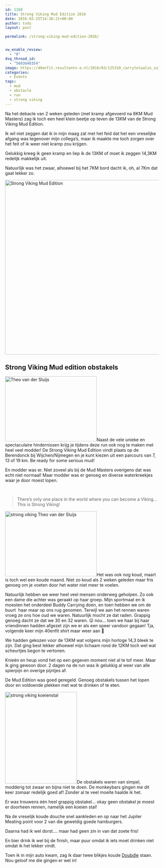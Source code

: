 ```yaml
---
id: 1168
title: Strong Viking Mud Edition 2016
date: 2016-03-25T14:38:21+00:00
author: tvds
layout: post

permalink: /strong-viking-mud-edition-2016/


vw_enable_review:
  - "0"
dsq_thread_id:
  - "5603648354"
image: https://40enfit.resultants-e.nl/2016/03/125310_carrytotaalzo_su16_img_4355-e1458913085826.jpg
categories:
  - Events
tags:
  - mud
  - obstacle
  - run
  - strong viking
---
```

Na het debacle van 2 weken geleden (met kramp afgevoerd na 8KM Mud Masters) zag ik toch een heel klein beetje op teven de 13KM van de Strong Viking Mud Edition.

Ik wil niet zeggen dat ik in mijn maag zat met het feid dat het een vreselijke afgang was tegenover mijn collega&#8217;s, maar ik maakte me toch zorgen over het feit of ik weer niet kramp zou krijgen.

Gelukkig kreeg ik geen kramp en liep ik de 13KM of moet ik zeggen 14,3KM redelijk makkelijk uit.<!--more-->

Natuurlijk was het zwaar, alhoewel bij het 7KM bord dacht ik, oh, al 7Km dat gaat lekker zo.

<img class="aligncenter wp-image-1171 size-full" src="https://40enfit.resultants-e.nl/2016/03/12829207_980485972040129_6498343440898534042_o.jpg" alt="Strong Viking Mud Edition" width="1000" height="572" srcset="https://40enfit.resultants-e.nl/2016/03/12829207_980485972040129_6498343440898534042_o.jpg 1000w, https://40enfit.resultants-e.nl/2016/03/12829207_980485972040129_6498343440898534042_o-300x172.jpg 300w" sizes="(max-width: 1000px) 100vw, 1000px" />

## Strong Viking Mud edition obstakels

<img class="alignleft wp-image-1179 size-medium" title="Theo van der Sluijs" src="https://40enfit.resultants-e.nl/2016/03/132819_mudcloselinkszo_su16_dsc_7325-300x213.jpg" alt="Theo van der Sluijs" width="300" height="213" srcset="https://40enfit.resultants-e.nl/2016/03/132819_mudcloselinkszo_su16_dsc_7325-300x213.jpg 300w, https://40enfit.resultants-e.nl/2016/03/132819_mudcloselinkszo_su16_dsc_7325-1024x726.jpg 1024w, https://40enfit.resultants-e.nl/2016/03/132819_mudcloselinkszo_su16_dsc_7325.jpg 1200w" sizes="(max-width: 300px) 100vw, 300px" />Naast de vele unieke en spectaculaire hindernissen krijg je tijdens deze run ook nog te maken met heel veel modder! De Strong Viking Mud Edition vindt plaats op de Berendonck bij Wijchen/Nijmegen en je kunt kiezen uit een parcours van 7, 13 of 19 km. Be ready for some serious mud!

En modder was er. Niet zoveel als bij de Mud Masters overigens dat was echt niet normaal! Maar modder was er genoeg en diverse waterkreekjes waar je door moest lopen.

&nbsp;

> There’s only one place in the world where you can become a Viking… This is Strong Viking!

<img class="alignright size-medium wp-image-1172" src="https://40enfit.resultants-e.nl/2016/03/125309_carrytotaalzo_su16_img_4354-300x213.jpg" alt="strong viking Theo van der Sluijs" width="300" height="213" srcset="https://40enfit.resultants-e.nl/2016/03/125309_carrytotaalzo_su16_img_4354-300x213.jpg 300w, https://40enfit.resultants-e.nl/2016/03/125309_carrytotaalzo_su16_img_4354-1024x726.jpg 1024w, https://40enfit.resultants-e.nl/2016/03/125309_carrytotaalzo_su16_img_4354.jpg 1200w" sizes="(max-width: 300px) 100vw, 300px" />Het was ook nog koud, maart is toch wel een koude maand. Niet zo koud als 2 weken geleden maar fris genoeg om je voeten door het water niet meer te voelen.

Natuurlijk hebben we weer heel veel mensen onderweg geholpen. Zo ook een dame die achter was geraakt op haar groep. Mijn sportmaat en ik moesten het onderdeel Buddy Carrying doen, en toen hebben we om de buurt  haar maar op ons rug genomen. Terwijl we aan het rennen waren vroeg ze ons hoe oud we waren. Natuurlijk mocht ze dat raden. Grappig genoeg dacht ze dat we 30 en 32 waren. 😛 nou&#8230; toen we haar bij haar vriendinnen hadden afgezet zijn we er als een speer vandoor gegaan! Tja, volgende keer mijn 40enfit shirt maar weer aan 🙂

We hadden gekozen voor de 13KM wat volgens mijn horloge 14,3 bleek te zijn. Dat ging best lekker alhoewel mijn lichaam rond de 12KM toch wel wat scheurtjes begon te vertonen.

Knieën en heup vond het op een gegeven moment niet al te tof meer. Maar ik ging gewoon door. 2 dagen na de run was ik gelukkig al weer van alle spierpijn en overige pijntjes af.

De Mud Edition was goed geregeld. Genoeg obstakels tussen het lopen door en voldoende plekken met wat te drinken of te eten.

<img class="size-medium wp-image-1170 alignleft" src="https://40enfit.resultants-e.nl/2016/03/1919174_987790444643015_3238828557710017757_n-235x300.png" alt="strong viking koeienstal" width="235" height="300" srcset="https://40enfit.resultants-e.nl/2016/03/1919174_987790444643015_3238828557710017757_n-235x300.png 235w, https://40enfit.resultants-e.nl/2016/03/1919174_987790444643015_3238828557710017757_n.png 540w" sizes="(max-width: 235px) 100vw, 235px" />De obstakels waren van simpel, modderig tot zwaar en bijna niet te doen. De monkeybars gingen me dit keer zomaar redelijk goed af! Zonder al te veel moeite haalde ik het.

Er was trouwens één heel grappig obstakel&#8230; okay geen obstakel je moest er doorheen rennen, namelijk een koeien stal!

Na de vreselijk koude douche snel aankleden en op naar het Jupiler Meating point voor 2 van die geweldig goede hamburgers.

Daarna had ik wel dorst&#8230;. maar had geen zin in van dat zoete fris!

En bier drink ik wel bij de finish, maar puur omdat ik iets moet drinken niet omdat ik het lekker vindt.



Toen ik in mijn auto kwam, zag ik daar twee blikjes koude <a href="http://www.doubdle.com/" target="_blank">Doubdle</a> staan. Nou geloof me die gingen er wel in!